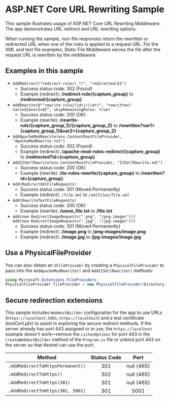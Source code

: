 # ASP.NET Core URL Rewriting Sample

This sample illustrates usage of ASP.NET Core URL Rewriting Middleware. The app demonstrates
URL redirect and URL rewriting options.

When running the sample, non-file responses return the rewritten or redirected URL when 
one of the rules is applied to a request URL. For the XML and text file examples, 
Static File Middleware serves the file after the request URL is rewritten by the middleware.

## Examples in this sample

* `AddRedirect("redirect-rule/(.*)", "redirected/$1")`
  - Success status code: 302 (Found)
  - Example (redirect): **/redirect-rule/{capture_group}** to **/redirected/{capture_group}**
* `AddRewrite(@"^rewrite-rule/(\d+)/(\d+)", "rewritten?var1=$1&var2=$2", skipRemainingRules: true)`
  - Success status code: 200 (OK)
  - Example (rewrite): **/rewrite-rule/{capture_group_1}/{capture_group_2}** to **/rewritten?var1={capture_group_1}&var2={capture_group_2}**
* `AddApacheModRewrite(env.ContentRootFileProvider, "ApacheModRewrite.txt")`
  - Success status code: 302 (Found)
  - Example (redirect): **/apache-mod-rules-redirect/{capture_group}** to **/redirected?id={capture_group}**
* `AddIISUrlRewrite(env.ContentRootFileProvider, "IISUrlRewrite.xml")`
  - Success status code: 200 (OK)
  - Example (rewrite): **/iis-rules-rewrite/{capture_group}** to **/rewritten?id={capture_group}**
* `Add(RedirectXmlFileRequests)`
  - Success status code: 301 (Moved Permanently)
  - Example (redirect): *`/file.xml`* to *`/xmlfiles/file.xml`*
* `Add(RewriteTextFileRequests)`
  - Success status code: 200 (OK)
  - Example (rewrite): **/some_file.txt** to **/file.txt**
* `Add(new RedirectImageRequests(".png", "/png-images")))`<br>`Add(new RedirectImageRequests(".jpg", "/jpg-images")))`
  - Success status code: 301 (Moved Permanently)
  - Example (redirect): **/image.png** to **/png-images/image.png**
  - Example (redirect): **/image.jpg** to **/jpg-images/image.jpg**

## Use a PhysicalFileProvider

You can also obtain an `IFileProvider` by creating a `PhysicalFileProvider` to pass into
 the `AddApacheModRewrite()` and `AddIISUrlRewrite()` methods:

```csharp
using Microsoft.Extensions.FileProviders;
PhysicalFileProvider fileProvider = new PhysicalFileProvider(Directory.GetCurrentDirectory());
```

## Secure redirection extensions

This sample includes `WebHostBuilder` configuration for the app to use URLs (`https://localhost:5001`,
`https://localhost`) and a test certificate (*testCert.pfx*) to assist in exploring the 
secure redirect methods. If the server already has port 443 assigned or in use, 
the `https://localhost` example doesn't work&mdash;remove the `ListenOptions` for port 443 in
the `CreateWebHostBuilder` method of the `Program.cs` file or unbind port 443 on the server so
that Kestrel can use the port.

| Method                           | Status Code |    Port    |
| -------------------------------- | :---------: | :--------: |
| `.AddRedirectToHttpsPermanent()` |     301     | null (465) |
| `.AddRedirectToHttps()`          |     302     | null (465) |
| `.AddRedirectToHttps(301)`       |     301     | null (465) |
| `.AddRedirectToHttps(301, 5001)` |     301     |    5001    |
